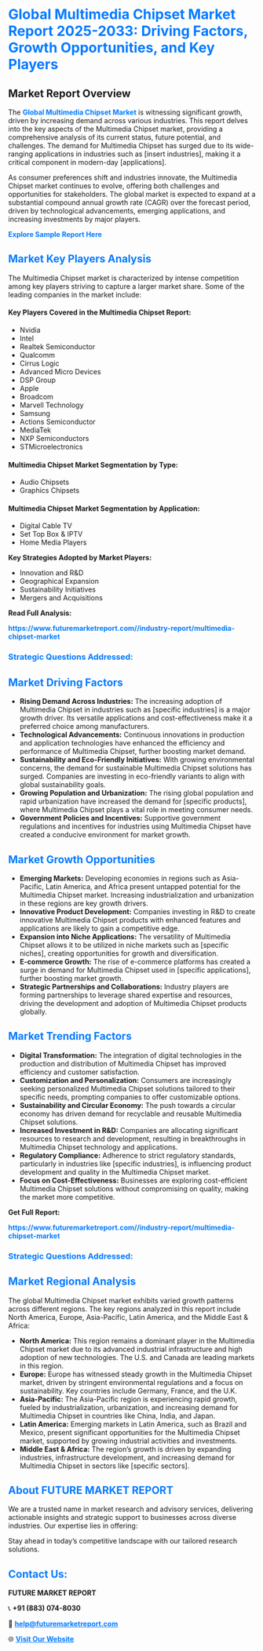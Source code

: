 <h1 style="color: #007BFF;">Global Multimedia Chipset Market Report 2025-2033: Driving Factors, Growth Opportunities, and Key Players</h1>

<section id="overview">
<h2>Market Report Overview</h2>
<p>The <a href="https://www.futuremarketreport.com//industry-report/multimedia-chipset-market" style="color: #007BFF; text-decoration: none;"><strong>Global Multimedia Chipset Market</strong></a> is witnessing significant growth, driven by increasing demand across various industries. This report delves into the key aspects of the Multimedia Chipset market, providing a comprehensive analysis of its current status, future potential, and challenges. The demand for Multimedia Chipset has surged due to its wide-ranging applications in industries such as [insert industries], making it a critical component in modern-day [applications].</p>
<p>As consumer preferences shift and industries innovate, the Multimedia Chipset market continues to evolve, offering both challenges and opportunities for stakeholders. The global market is expected to expand at a substantial compound annual growth rate (CAGR) over the forecast period, driven by technological advancements, emerging applications, and increasing investments by major players.</p>
</section>

<section id="overview">
<p><a href="https://www.futuremarketreport.com//request-sample/reportId=63683" style="color: #007BFF; text-decoration: none;"><strong>Explore Sample Report Here</strong></a></p>
</section>

<section id="key-players">
<h2 style="color: #007BFF;">Market Key Players Analysis</h2>
<p>The Multimedia Chipset market is characterized by intense competition among key players striving to capture a larger market share. Some of the leading companies in the market include:</p>
<h4>Key Players Covered in the Multimedia Chipset Report:</h4>
<ul><li>Nvidia</li><li>Intel</li><li>Realtek Semiconductor</li><li>Qualcomm</li><li>Cirrus Logic</li><li>Advanced Micro Devices</li><li>DSP Group</li><li>Apple</li><li>Broadcom</li><li>Marvell Technology</li><li>Samsung</li><li>Actions Semiconductor</li><li>MediaTek</li><li>NXP Semiconductors</li><li>STMicroelectronics</li></ul>
<h4>Multimedia Chipset Market Segmentation by Type:</h4>
<ul><li>Audio Chipsets</li><li>Graphics Chipsets</li></ul>

<h4>Multimedia Chipset Market Segmentation by Application:</h4>
<ul><li>Digital Cable TV</li><li>Set Top Box &amp; IPTV</li><li>Home Media Players</li></ul>
<p><strong>Key Strategies Adopted by Market Players:</strong></p>
<ul>
<li>Innovation and R&D</li>
<li>Geographical Expansion</li>
<li>Sustainability Initiatives</li>
<li>Mergers and Acquisitions</li>
</ul>
</section>

<section>
<p><strong>Read Full Analysis: </strong></p><a href="https://www.futuremarketreport.com//industry-report/multimedia-chipset-market" style="color: #007BFF; text-decoration: none;"><strong>https://www.futuremarketreport.com//industry-report/multimedia-chipset-market</strong></a>
<h3 style="color: #007BFF;">Strategic Questions Addressed:</h3>
</section>

<section id="driving-factors">
<h2 style="color: #007BFF;">Market Driving Factors</h2>
<ul>
<li><strong>Rising Demand Across Industries:</strong> The increasing adoption of Multimedia Chipset in industries such as [specific industries] is a major growth driver. Its versatile applications and cost-effectiveness make it a preferred choice among manufacturers.</li>
<li><strong>Technological Advancements:</strong> Continuous innovations in production and application technologies have enhanced the efficiency and performance of Multimedia Chipset, further boosting market demand.</li>
<li><strong>Sustainability and Eco-Friendly Initiatives:</strong> With growing environmental concerns, the demand for sustainable Multimedia Chipset solutions has surged. Companies are investing in eco-friendly variants to align with global sustainability goals.</li>
<li><strong>Growing Population and Urbanization:</strong> The rising global population and rapid urbanization have increased the demand for [specific products], where Multimedia Chipset plays a vital role in meeting consumer needs.</li>
<li><strong>Government Policies and Incentives:</strong> Supportive government regulations and incentives for industries using Multimedia Chipset have created a conducive environment for market growth.</li>
</ul>
</section>

<section id="growth-opportunities">
<h2 style="color: #007BFF;">Market Growth Opportunities</h2>
<ul>
<li><strong>Emerging Markets:</strong> Developing economies in regions such as Asia-Pacific, Latin America, and Africa present untapped potential for the Multimedia Chipset market. Increasing industrialization and urbanization in these regions are key growth drivers.</li>
<li><strong>Innovative Product Development:</strong> Companies investing in R&D to create innovative Multimedia Chipset products with enhanced features and applications are likely to gain a competitive edge.</li>
<li><strong>Expansion into Niche Applications:</strong> The versatility of Multimedia Chipset allows it to be utilized in niche markets such as [specific niches], creating opportunities for growth and diversification.</li>
<li><strong>E-commerce Growth:</strong> The rise of e-commerce platforms has created a surge in demand for Multimedia Chipset used in [specific applications], further boosting market growth.</li>
<li><strong>Strategic Partnerships and Collaborations:</strong> Industry players are forming partnerships to leverage shared expertise and resources, driving the development and adoption of Multimedia Chipset products globally.</li>
</ul>
</section>

<section id="trending-factors">
<h2 style="color: #007BFF;">Market Trending Factors</h2>
<ul>
<li><strong>Digital Transformation:</strong> The integration of digital technologies in the production and distribution of Multimedia Chipset has improved efficiency and customer satisfaction.</li>
<li><strong>Customization and Personalization:</strong> Consumers are increasingly seeking personalized Multimedia Chipset solutions tailored to their specific needs, prompting companies to offer customizable options.</li>
<li><strong>Sustainability and Circular Economy:</strong> The push towards a circular economy has driven demand for recyclable and reusable Multimedia Chipset solutions.</li>
<li><strong>Increased Investment in R&D:</strong> Companies are allocating significant resources to research and development, resulting in breakthroughs in Multimedia Chipset technology and applications.</li>
<li><strong>Regulatory Compliance:</strong> Adherence to strict regulatory standards, particularly in industries like [specific industries], is influencing product development and quality in the Multimedia Chipset market.</li>
<li><strong>Focus on Cost-Effectiveness:</strong> Businesses are exploring cost-efficient Multimedia Chipset solutions without compromising on quality, making the market more competitive.</li>
</ul>
</section>

<section>
<p><strong>Get Full Report: </strong></p><a href="https://www.futuremarketreport.com//industry-report/multimedia-chipset-market" style="color: #007BFF; text-decoration: none;"><strong>https://www.futuremarketreport.com//industry-report/multimedia-chipset-market</strong></a>
<h3 style="color: #007BFF;">Strategic Questions Addressed:</h3>
</section>


<section id="regional-analysis">
<h2 style="color: #007BFF;">Market Regional Analysis</h2>
<p>The global Multimedia Chipset market exhibits varied growth patterns across different regions. The key regions analyzed in this report include North America, Europe, Asia-Pacific, Latin America, and the Middle East & Africa:</p>
<ul>
<li><strong>North America:</strong> This region remains a dominant player in the Multimedia Chipset market due to its advanced industrial infrastructure and high adoption of new technologies. The U.S. and Canada are leading markets in this region.</li>
<li><strong>Europe:</strong> Europe has witnessed steady growth in the Multimedia Chipset market, driven by stringent environmental regulations and a focus on sustainability. Key countries include Germany, France, and the U.K.</li>
<li><strong>Asia-Pacific:</strong> The Asia-Pacific region is experiencing rapid growth, fueled by industrialization, urbanization, and increasing demand for Multimedia Chipset in countries like China, India, and Japan.</li>
<li><strong>Latin America:</strong> Emerging markets in Latin America, such as Brazil and Mexico, present significant opportunities for the Multimedia Chipset market, supported by growing industrial activities and investments.</li>
<li><strong>Middle East & Africa:</strong> The region’s growth is driven by expanding industries, infrastructure development, and increasing demand for Multimedia Chipset in sectors like [specific sectors].</li>
</ul>
</section>

<footer>
<h2 style="color: #007BFF;">About FUTURE MARKET REPORT</h2>
<p>We are a trusted name in market research and advisory services, delivering actionable insights and strategic support to businesses across diverse industries. Our expertise lies in offering:</p>

<p>Stay ahead in today’s competitive landscape with our tailored research solutions.</p>

<h2 style="color: #007BFF;">Contact Us:</h2>
<p><strong>FUTURE MARKET REPORT</strong></p>
<p>📞 <strong>+91 (883) 074-8030</strong></p>
<p>📧 <strong><a href="mailto:help@futuremarketreport.com" style="color: #007BFF;">help@futuremarketreport.com</a></strong></p>
<p>🌐 <strong><a href="https://www.futuremarketreport.com/" style="color: #007BFF;">Visit Our Website</a></strong></p>
</footer>
